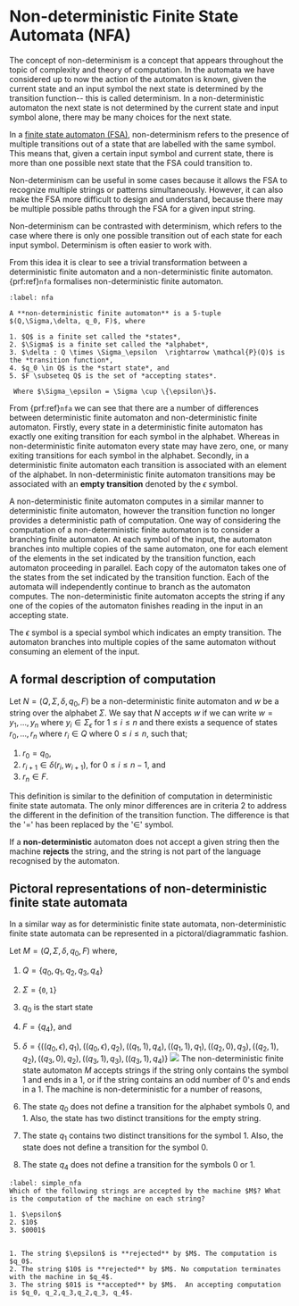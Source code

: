 # Non-deterministic Finite State Automata (NFA)

The concept of non-determinism is a concept that appears throughout the topic of complexity and theory of computation. In the automata we have considered up to now the action of the automaton is known, given the current state and an input symbol the next state is determined by the transition function-- this is called determinism. In a non-deterministic automaton the next state is not determined by the current state and input symbol alone, there may be many choices for the next state.

In a [finite state automaton (FSA)](Deterministic%20Finite%20Automaton), non-determinism refers to the presence of multiple transitions out of a state that are labelled with the same symbol. This means that, given a certain input symbol and current state, there is more than one possible next state that the FSA could transition to.

Non-determinism can be useful in some cases because it allows the FSA to recognize multiple strings or patterns simultaneously. However, it can also make the FSA more difficult to design and understand, because there may be multiple possible paths through the FSA for a given input string.

Non-determinism can be contrasted with determinism, which refers to the case where there is only one possible transition out of each state for each input symbol. Determinism is often easier to work with.

From this idea it is clear to see a trivial transformation between a deterministic finite automaton and a non-deterministic finite automaton. {prf:ref}`nfa` formalises non-deterministic finite automaton.


````{prf:definition} Non-deterministic Finite State Automata
:label: nfa

A **non-deterministic finite automaton** is a 5-tuple $(Q,\Sigma,\delta, q_0, F)$, where

1. $Q$ is a finite set called the *states*,
2. $\Sigma$ is a finite set called the *alphabet*,
3. $\delta : Q \times \Sigma_\epsilon  \rightarrow \mathcal{P}(Q)$ is the *transition function*,
4. $q_0 \in Q$ is the *start state*, and
5. $F \subseteq Q$ is the set of *accepting states*.

 Where $\Sigma_\epsilon = \Sigma \cup \{\epsilon\}$.

````

From {prf:ref}`nfa` we can see that there are a number of differences between deterministic finite automaton and non-deterministic finite automaton. Firstly, every state in a deterministic finite automaton has exactly one exiting transition for each symbol in the alphabet. Whereas in non-deterministic finite automaton every state may have zero, one, or many exiting transitions for each symbol in the alphabet. Secondly, in a deterministic finite automaton each transition is associated with an element of the alphabet. In non-deterministic finite automaton transitions may be associated with an **empty transition** denoted by the $\epsilon$ symbol.

A non-deterministic finite automaton computes in a similar manner to deterministic finite automaton, however the transition function no longer provides a deterministic path of computation. One way of considering the computation of a non-deterministic finite automaton is to consider a branching finite automaton. At each symbol of the input, the automaton branches into multiple copies of the same automaton, one for each element of the elements in the set indicated by the transition function, each automaton proceeding in parallel. Each copy of the automaton takes one of the states from the set indicated by the transition function. Each of the automata will independently continue to branch as the automaton computes. The non-deterministic finite automaton accepts the string if any one of the copies of the automaton finishes reading in the input in an accepting state.

The $\epsilon$ symbol is a special symbol which indicates an empty transition. The automaton branches into multiple copies of the same automaton without consuming an element of the input.

## A formal description of computation

 Let $N = (Q, \Sigma, \delta, q_0, F)$ be a non-deterministic finite automaton and $w$ be a string over the alphabet $\Sigma$. We say that $N$ accepts $w$
if we can write $w=y_1,\ldots, y_n$ where $y_i \in \Sigma_\epsilon$ for $1 \leq i \leq n$ and there exists a sequence of states $r_0, \ldots, r_n$ where $r_i \in Q$ where $0 \leq i \leq n$, such that;


1. $r_0 = q_0$,
2. $r_{i+1} \in \delta(r_i, w_{i+1})$, for $0\leq i \leq n-1$, and
3. $r_n \in F$. 

This definition is similar to the definition of computation in deterministic finite state automata. The only minor differences are in criteria 2 to address the different in the definition of the transition function. The difference is that the '$=$' has been replaced by the '$\in$' symbol.

If a **non-deterministic** automaton does not accept a given string then the machine **rejects** the string, and the string is not part of the language recognised by the automaton.

## Pictoral representations of non-deterministic finite state automata

In a similar way as for deterministic finite state automata, non-deterministic finite state automata can be represented in a pictoral/diagrammatic fashion.

Let $M = (Q,\Sigma,\delta, q_0, F)$ where,
1. $Q = \{q_0, q_1, q_2, q_3, q_4\}$
2. $\Sigma = \{\texttt{0}, \texttt{1}\}$
3. $q_0$ is the start state
5. $F = \{q_4\}$, and
6. $\delta = \{((q_0, \epsilon),q_1),((q_0,\epsilon),q_2),((q_1, 1),q_4),((q_1, 1),q_1),((q_2,0),q_3),((q_2, 1), q_2),((q_3,0),q_2),((q_3,1), q_3),((q_3, 1), q_4)\}$
![](NFA.png)
The non-deterministic finite state automaton $M$ accepts strings if the string only contains the symbol $1$ and ends in a $1$, or if the string contains an odd number of $0$'s and ends in a $1$. The machine is non-deterministic for a number of reasons,

1. The state $q_0$ does not define a transition for the alphabet symbols $0$, and $1$. Also, the state has two distinct transitions for the empty string.
3. The state $q_1$ contains two distinct transitions for the symbol $1$. Also, the state does not define a transition for the symbol $0$.
4. The state $q_4$ does not define a transition for the symbols $0$ or $1$.

````{exercise}
:label: simple_nfa
Which of the following strings are accepted by the machine $M$? What is the computation of the machine on each string?

1. $\epsilon$
2. $10$
3. $0001$
````

````{solution} simple_nfa

1. The string $\epsilon$ is **rejected** by $M$. The computation is $q_0$.
2. The string $10$ is **rejected** by $M$. No computation terminates with the machine in $q_4$.
3. The string $01$ is **accepted** by $M$.  An accepting computation is $q_0, q_2,q_3,q_2,q_3, q_4$.
````